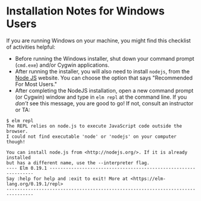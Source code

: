 # Installation Notes for Windows Users

If you are running Windows on your machine, you might find this checklist of activities helpful:

* Before running the Windows installer, shut down your command prompt (`cmd.exe`) and/or Cygwin applications.
* After running the installer, you will also need to install `nodejs`, from the [Node JS](https://nodejs.org/) website. You can choose the option that says "Recommended For Most Users."
* After completing the NodeJS installation, open a new command prompt (or Cygwin) window and type in `elm repl` at the command line. If you _don't_ see this message, you are good to go! If not, consult an instructor or TA:

```
$ elm repl
The REPL relies on node.js to execute JavaScript code outside the browser.
I could not find executable 'node' or 'nodejs' on your computer though!

You can install node.js from <http://nodejs.org/>. If it is already installed
but has a different name, use the --interpreter flag.
---- Elm 0.19.1 ----------------------------------------------------------------
Say :help for help and :exit to exit! More at <https://elm-lang.org/0.19.1/repl>
--------------------------------------------------------------------------------
```
